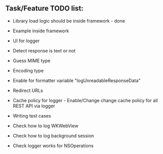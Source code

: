 ## Task/Feature TODO list:

* Library load logic should be inside framework - done

* Example inside framework
* UI for logger
* Detect response is text or not
* Guess MIME type
* Encoding type
* Enable for formatter variable "logUnreadableResponseData"
* Redirect URLs
* Cache policy for logger - Enable/Change change cache policy for all REST API via logger
* Writing test cases
* Check how to log WKWebView
* Check how to log background session
* Check logger works for NSOperations
